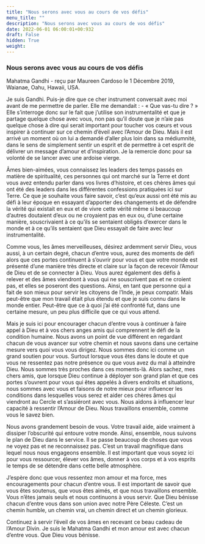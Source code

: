 ```yaml
---
title: "Nous serons avec vous au cours de vos défis"
menu_title: ""
description: "Nous serons avec vous au cours de vos défis"
date: 2022-06-01 06:00:01+00:932
draft: False
hidden: True
weight:
---
```

### Nous serons avec vous au cours de vos défis

Mahatma Gandhi - reçu par Maureen Cardoso le 1 Décembre 2019, Waianae, Oahu, Hawaii, USA.

Je suis Gandhi. Puis-je dire que ce cher instrument conversait avec moi avant de me permettre de parler. Elle me demandait :  - « Que vas-tu dire ? »  Elle s’interroge donc sur le fait que j’utilise son instrumentalité et que je partage quelque chose avec vous, non pas qu’il doute que je n’aie pas quelque chose à dire qui serait important pour toucher vos cœurs et vous inspirer à continuer sur ce chemin d’éveil avec l’Amour de Dieu. Mais il est arrivé un moment où on lui a demandé d’aller plus loin dans sa médiumnité, dans le sens de simplement sentir un esprit et de permettre à cet esprit de délivrer un message d’amour et d’inspiration. Je la remercie donc pour sa volonté de se lancer avec une ardoise vierge.

Âmes bien-aimées, vous connaissez les leaders des temps passés en matière de spiritualité, ces personnes qui ont marché sur la Terre et dont vous avez entendu parler dans vos livres d’histoire, et ces chères âmes qui ont été des leaders dans les différentes confessions pratiquées ici sur Terre. Ce que je souhaite vous faire savoir, c’est qu’eux aussi ont été mis au défi à leur époque en essayant d’apporter des changements et de défendre la vérité qui existait en eux et de vivre cette vérité même si beaucoup d’autres doutaient d’eux ou ne croyaient pas en eux ou, d’une certaine manière, souscrivaient à ce qu’ils se sentaient obligés d’exercer dans le monde et à ce qu’ils sentaient que Dieu essayait de faire avec leur instrumentalité.

Comme vous, les âmes merveilleuses, désirez ardemment servir Dieu, vous aussi, à un certain degré, chacun d’entre vous, aurez des moments de défi alors que ces portes continuent à s’ouvrir pour vous et que votre monde est présenté d’une manière très directe et claire sur la façon de recevoir l’Amour de Dieu et de se connecter à Dieu. Vous aurez également des défis à relever et des âmes viendront à vous qui ne souscrivent pas et ne croient pas, et elles se poseront des questions. Ainsi, en tant que personne qui a fait de son mieux pour servir les citoyens de l’Inde, je peux compatir. Mais peut-être que mon travail était plus étendu et que je suis connu dans le monde entier. Peut-être que ce à quoi j’ai été confronté fut, dans une certaine mesure, un peu plus difficile que ce qui vous attend.

Mais je suis ici pour encourager chacun d’entre vous à continuer à faire appel à Dieu et à vos chers anges amis qui comprennent le défi de la condition humaine. Nous avons un point de vue différent en regardant chacun de vous avancer sur votre chemin et nous savons dans une certaine mesure vers quoi vous vous dirigez. Nous sommes donc ici comme un grand soutien pour vous. Surtout lorsque vous êtes dans le doute et que vous ne ressentez pas notre présence ou que vous avez du mal à atteindre Dieu. Nous sommes très proches dans ces moments-là. Alors sachez, mes chers amis, que lorsque Dieu continue à déployer son grand plan et que ces portes s’ouvrent pour vous qui êtes appelés à divers endroits et situations, nous sommes avec vous et faisons de notre mieux pour influencer les conditions dans lesquelles vous serez et aider ces chères âmes qui viendront au Cercle et s’assiéront avec vous. Nous aidons à influencer leur capacité à ressentir l’Amour de Dieu. Nous travaillons ensemble, comme vous le savez bien.

Nous avons grandement besoin de vous. Votre travail aide, aide vraiment à dissiper l’obscurité qui entoure votre monde. Ainsi, ensemble, nous suivons le plan de Dieu dans le service. Il se passe beaucoup de choses que vous ne voyez pas et ne reconnaissez pas. C’est un travail magnifique dans lequel nous nous engageons ensemble. Il est important que vous soyez ici pour vous ressourcer, élever vos âmes, donner à vos corps et à vos esprits le temps de se détendre dans cette belle atmosphère.

J’espère donc que vous ressentez mon amour et ma force, mes encouragements pour chacun d’entre vous. Il est important de savoir que vous êtes soutenus, que vous êtes aimés, et que nous travaillons ensemble. Vous n’êtes jamais seuls et nous continuons à vous servir. Que Dieu bénisse chacun d’entre vous dans son union avec notre Père Céleste. C’est un chemin humble, un chemin vrai, un chemin direct et un chemin glorieux.

Continuez à servir l’éveil de vos âmes en recevant ce beau cadeau de l’Amour Divin. Je suis le Mahatma Gandhi et mon amour est avec chacun d’entre vous. Que Dieu vous bénisse.
